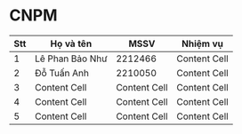 # CNPM  

| Stt  | Họ và tên | MSSV | Nhiệm vụ |
| ------------- | ------------- | ------------- | ------------- |
| 1  | Lê Phan Bảo Như  | 2212466  | Content Cell  | 
| 2  | Đỗ Tuấn Anh| 2210050 | Content Cell  | 
| 3  | Content Cell  | Content Cell  | Content Cell  | 
| 4  | Content Cell  | Content Cell  | Content Cell  | 
| 5  | Content Cell  | Content Cell  | Content Cell  | 
